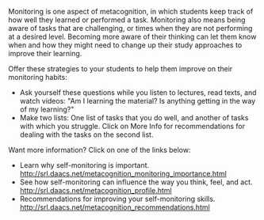 Monitoring is one aspect of metacognition, in which students keep track of how well they learned or performed a task. Monitoring also means being aware of tasks that are challenging, or times when they are not performing at a desired level. Becoming more aware of their thinking can let them know when and how they might need to change up their study approaches to improve their learning.

Offer these strategies to your students to help them improve on their monitoring habits:
* Ask yourself these questions while you listen to lectures, read texts, and watch videos: "Am I learning the material? Is anything getting in the way of my learning?"
* Make two lists: One list of tasks that you do well, and another of tasks with which you struggle. Click on More Info for recommendations for dealing with the tasks on the second list.

Want more information? Click on one of the links below:
* Learn why self-monitoring is important. http://srl.daacs.net/metacognition_monitoring_importance.html
* See how self-monitoring can influence the way you think, feel, and act. http://srl.daacs.net/metacognition_profile.html
* Recommendations for improving your self-monitoring skills. http://srl.daacs.net/metacognition_recommendations.html
